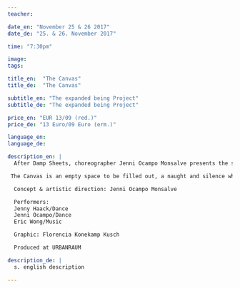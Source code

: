 ```yaml
---
teacher:

date_en: "November 25 & 26 2017"
date_de: "25. & 26. November 2017"

time: "7:30pm"

image: 
tags:

title_en:  "The Canvas"
title_de:  "The Canvas"

subtitle_en: "The expanded being Project"
subtitle_de: "The expanded being Project"

price_en: "EUR 13/09 (red.)"
price_de: "13 Euro/09 Euro (erm.)"

language_en:
language_de:

description_en: |
  After Damp Sheets, choreographer Jenni Ocampo Monsalve presents the second part of The expanded being project in the space of Urbanraum. In this occasion, choreographers and dancers Jenni Ocampo and Jenny Haack and musician Eric Wong come together, and focus on their encounter with time and silence, exchanging and extending their perceptions into sound and movement.   

 The Canvas is an empty space to be filled out, a naught and silence where everything can be created from. The artists manifest their presence and absence with their bodies on it. Existence and death of every emotion trace on an infinite space memories of what they are, of what they decided to be and how they are transformed in the future.  

  Concept & artistic direction: Jenni Ocampo Monsalve  

  Performers:  
  Jenny Haack/Dance  
  Jenni Ocampo/Dance  
  Eric Wong/Music  

  Graphic: Florencia Konekamp Kusch  

  Produced at URBANRAUM  

description_de: |
  s. english description

---
```


